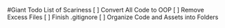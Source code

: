 #Giant Todo List of Scariness
[ ] Convert All Code to OOP
[ ] Remove Excess Files
[ ] Finish .gitignore
[ ] Organize Code and Assets into Folders